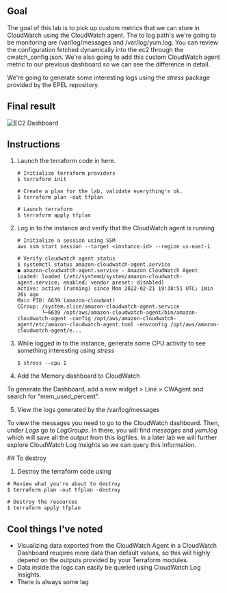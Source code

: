 ## Goal

The goal of this lab is to pick up custom metrics that we can store in CloudWatch using the CloudWatch agent.
The to log path's we're going to be monitoring are /var/log/messages and /var/log/yum.log. You can review the configuration
fetched dynamically into the ec2 through the cwatch_config.json. We're also going to add this custom CloudWatch agent metric
to our previous dashboard so we can see the difference in detail.

We're going to generate some interesting logs using the *stress* package provided by the EPEL repository.


## Final result

![EC2 Dashboard](https://github.com/dbgoytia/sysops-training/blob/main/1.monitoring-logging-and-remediation/3.cloudwatch-agent/dashboard.png?raw=true)


## Instructions

1. Launch the terraform code in here.

    ```
    # Initialize terraform providers
    $ terraform init
    ```

    ```
    # Create a plan for the lab, validate everything's ok.
    $ terraform plan -out tfplan 
    ```

    ```
    # Launch terraform
    $ terraform apply tfplan
    ```

2. Log in to the instance and verify that the CloudWatch agent is running

    ```
    # Initialize a session using SSM
    aws ssm start session --target <instance-id> --region us-east-1

    # Verify cloudwatch agent status
    $ systemctl status amazon-cloudwatch-agent.service
    ● amazon-cloudwatch-agent.service - Amazon CloudWatch Agent
    Loaded: loaded (/etc/systemd/system/amazon-cloudwatch-agent.service; enabled; vendor preset: disabled)
    Active: active (running) since Mon 2022-02-21 19:38:51 UTC; 1min 26s ago
    Main PID: 6639 (amazon-cloudwat)
    CGroup: /system.slice/amazon-cloudwatch-agent.service
            └─6639 /opt/aws/amazon-cloudwatch-agent/bin/amazon-cloudwatch-agent -config /opt/aws/amazon-cloudwatch-agent/etc/amazon-cloudwatch-agent.toml -envconfig /opt/aws/amazon-cloudwatch-agent/e...
    ```


3. While logged in to the instance, generate some CPU activity to see something interesting using *stress*

    ```
    $ stress --cpu 1
    ```

4. Add the Memory dashboard to CloudWatch

To generate the Dashboard, add a new widget > Line > CWAgent and search for "mem_used_percent".


5. View the logs generated by the /var/log/messages

To view the messages you need to go to the CloudWatch dashboard. Then, under *Logs* go to *LogGroups*.
In there, you will find *messages* and *yum.log* which will save all the output from this logfiles. In a
later lab we will further explore CloudWatch Log Insights so we can query this information.


## To destroy

1. Destroy the terraform code using

```
# Review what you're about to destroy
$ terraform plan -out tfplan -destroy
```

```
# Destroy the resources
$ terraform apply tfplan
```


## Cool things I've noted

* Visualizing data exported from the CloudWatch Agent in a CloudWatch Dashboard reuqires more data than default values,
so this will highly depend on the outputs provided by your Terraform modules.
* Data inside the logs can easily be queried using CloudWatch Log Insights.
* There is always some lag 



